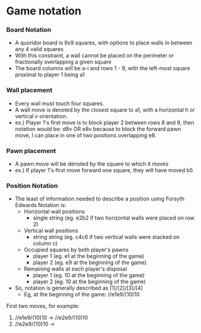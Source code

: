 
# Game notation

### Board Notation
* A quoridor board is 9x9 squares, with options to place walls in between any 4 valid squares
* With this constraint, a wall cannot be placed on the perimeter or fractionally overlapping a given square
* The board columns will be a-i and rows 1 - 9, with the left-most square proximal to player 1 being a1

###  Wall placement
* Every wall must touch four squares.
* A wall move is denoted by the closest square to a1, with a horizontal h or vertical v orientation.
* ex.) Player 1's first move is to block player 2 between rows 8 and 9, 
then notation would be: d8v OR e8v because to block the forward pawn move, 
I can place in one of two positions overlapping e8.

### Pawn placement
* A pawn move will be denoted by the square to which it moves
* ex.) If player 1's first move forward one square, they will have moved b5

### Position Notation
* The least of information needed to describe a position using Forsyth Edwards Notation is:
  * Horizontal wall positions
    * single string (eg. e2b2 if two horizontal walls were placed on row 2)
  * Vertical wall positions
    * string string (eg. c4c6 if two vertical walls were stacked on column c)
  * Occupied squares by both player's pawns
    * player 1 (eg. e1 at the beginning of the game)
    * player 2 (eg. e9 at the beginning of the game)
  * Remaining walls at each player's disposal
    * player 1 (eg. 10 at the beginning of the game)
    * player 2 (eg. 10 at the beginning of the game)
* So, notation is generally described as [1]/[2]/[3]/[4]
  * Eg, at the beginning of the game: //e1e9/(10)10

First two moves, for example:
1. //e1e9/(10)10 -> //e2e9/(10)10
2. //e2e9/(10)10 -> 